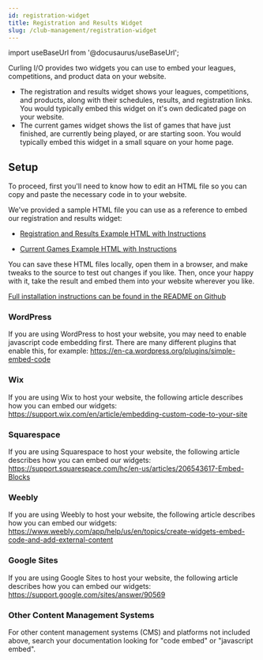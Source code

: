 ```yaml
---
id: registration-widget
title: Registration and Results Widget
slug: /club-management/registration-widget
---
```

import useBaseUrl from '@docusaurus/useBaseUrl';

Curling I/O provides two widgets you can use to embed your leagues, competitions, and product data on your website.

* The registration and results widget shows your leagues, competitions, and products, along with their schedules, results, and registration links. You would typically embed this widget on it's own dedicated page on your website.
* The current games widget shows the list of games that have just finished, are currently being played, or are starting soon. You would typically embed this widget in a small square on your home page.

## Setup

To proceed, first you'll need to know how to edit an HTML file so you can copy and paste the necessary code in to your website.

We've provided a sample HTML file you can use as a reference to embed our registration and results widget:

* [Registration and Results Example HTML with Instructions](https://github.com/pairshaped/curlingio-results/blob/master/example.html)

* [Current Games Example HTML with Instructions](https://github.com/pairshaped/curlingio-results/blob/master/current-games-example.html)

You can save these HTML files locally, open them in a browser, and make tweaks to the source to test out changes if you like. Then, once your happy with it, take the result and embed them into your website wherever you like.

[Full installation instructions can be found in the README on Github](https://github.com/pairshaped/curlingio-results)

### WordPress

If you are using WordPress to host your website, you may need to enable javascript code embedding first. There are many different plugins that enable this, for example: https://en-ca.wordpress.org/plugins/simple-embed-code

### Wix

If you are using Wix to host your website, the following article describes how you can embed our widgets: https://support.wix.com/en/article/embedding-custom-code-to-your-site

### Squarespace

If you are using Squarespace to host your website, the following article describes how you can embed our widgets: https://support.squarespace.com/hc/en-us/articles/206543617-Embed-Blocks

### Weebly

If you are using Weebly to host your website, the following article describes how you can embed our widgets: https://www.weebly.com/app/help/us/en/topics/create-widgets-embed-code-and-add-external-content

### Google Sites

If you are using Google Sites to host your website, the following article describes how you can embed our widgets: https://support.google.com/sites/answer/90569

### Other Content Management Systems

For other content management systems (CMS) and platforms not included above, search your documentation looking for "code embed" or "javascript embed".

